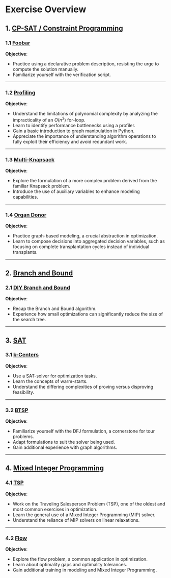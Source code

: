 # Exercise Overview

## 1. [CP-SAT / Constraint Programming](./01_cpsat/)

### 1.1 [Foobar](./01_cpsat/exercises/00_foobar/)

**Objective**:

- Practice using a declarative problem description, resisting the urge to
  compute the solution manually.
- Familiarize yourself with the verification script.

---

### 1.2 [Profiling](./02_branch_and_bound/exercises/01_profiling_exercise/)

**Objective**:

- Understand the limitations of polynomial complexity by analyzing the
  impracticality of an $O(n^3)$ for-loop.
- Learn to identify performance bottlenecks using a profiler.
- Gain a basic introduction to graph manipulation in Python.
- Appreciate the importance of understanding algorithm operations to fully
  exploit their efficiency and avoid redundant work.

---

### 1.3 [Multi-Knapsack](./01_cpsat/exercises/02_multi_knapsack/)

**Objective**:

- Explore the formulation of a more complex problem derived from the familiar
  Knapsack problem.
- Introduce the use of auxiliary variables to enhance modeling capabilities.

---

### 1.4 [Organ Donor](./01_cpsat/exercises/03_organ_donor_problem/)

**Objective**:

- Practice graph-based modeling, a crucial abstraction in optimization.
- Learn to compose decisions into aggregated decision variables, such as
  focusing on complete transplantation cycles instead of individual transplants.

---

## 2. [Branch and Bound](./02_bnb/)

### 2.1 [DIY Branch and Bound](./02_bnb/)

**Objective**:

- Recap the Branch and Bound algorithm.
- Experience how small optimizations can significantly reduce the size of the
  search tree.

---

## 3. [SAT](./03_sat/)

### 3.1 [k-Centers](./03_sat/exercises/01_k_centers/)

**Objective**:

- Use a SAT-solver for optimization tasks.
- Learn the concepts of warm-starts.
- Understand the differing complexities of proving versus disproving
  feasibility.

---

### 3.2 [BTSP](./03_sat/exercises/02_hc_btsp/)

**Objective**:

- Familiarize yourself with the DFJ formulation, a cornerstone for tour
  problems.
- Adapt formulations to suit the solver being used.
- Gain additional experience with graph algorithms.

---

## 4. [Mixed Integer Programming](./04_mip/)

### 4.1 [TSP](./04_mip/exercises/01_tsp/)

**Objective**:

- Work on the Traveling Salesperson Problem (TSP), one of the oldest and most
  common exercises in optimization.
- Learn the general use of a Mixed Integer Programming (MIP) solver.
- Understand the reliance of MIP solvers on linear relaxations.

---

### 4.2 [Flow](./04_mip/exercises/02_flow/)

**Objective**:

- Explore the flow problem, a common application in optimization.
- Learn about optimality gaps and optimality tolerances.
- Gain additional training in modeling and Mixed Integer Programming.
